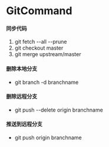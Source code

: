 # GitCommand
#### 同步代码
1. git fetch --all --prune
2. git checkout master
3. git merge upstream/master

#### 删除本地分支
* git branch -d branchname

#### 删除远程分支
* git push --delete origin branchname

#### 推送到远程分支
* git push origin branchname

